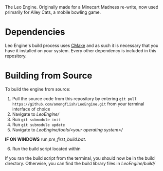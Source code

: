 The Leo Engine. Originally made for a Minecart Madness re-write, now used primarily for Alley Cats, a mobile bowling game.

# Dependencies
Leo Engine's build process uses [CMake](https://cmake.org/download/) and as such it is necessary that you have it installed on your system. Every other dependency is included in this repository.

# Building from Source
To build the engine from source:

1. Pull the source code from this repository by entering `git pull https://github.com/amongfiish/LeoEngine.git` from your terminal interface of choice
2. Navigate to *LeoEngine/*
3. Run `git submodule init`
4. Run `git submodule update`
5. Navigate to *LeoEngine/tools/\<your operating system\>/*

**IF ON WINDOWS** run *pre_first_build.bat*.

6. Run the build script located within

If you ran the build script from the terminal, you should now be in the build directory. Otherwise, you can find the build library files in *LeoEngine/build/*
